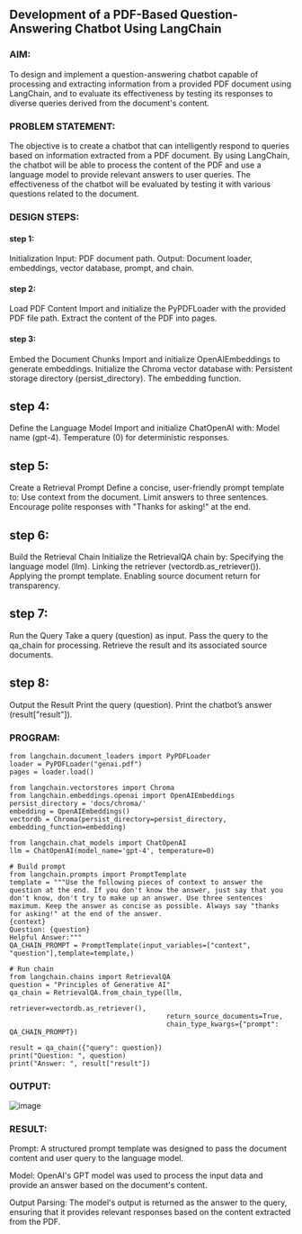 ## Development of a PDF-Based Question-Answering Chatbot Using LangChain

### AIM:
To design and implement a question-answering chatbot capable of processing and extracting information from a provided PDF document using LangChain, and to evaluate its effectiveness by testing its responses to diverse queries derived from the document's content.

### PROBLEM STATEMENT:

The objective is to create a chatbot that can intelligently respond to queries based on information extracted from a PDF document. 
By using LangChain, the chatbot will be able to process the content of the PDF and use a language model to provide relevant answers 
to user queries. The effectiveness of the chatbot will be evaluated by testing it with various questions related to the document.

### DESIGN STEPS:

#### step 1:
Initialization Input: PDF document path. Output: Document loader, embeddings, vector database, prompt, and chain.
#### step 2:
Load PDF Content Import and initialize the PyPDFLoader with the provided PDF file path. Extract the content of the PDF into pages.
#### step 3:
Embed the Document Chunks Import and initialize OpenAIEmbeddings to generate embeddings. Initialize the Chroma vector database with: Persistent storage directory (persist_directory). The embedding function.
## step 4:
Define the Language Model Import and initialize ChatOpenAI with: Model name (gpt-4). Temperature (0) for deterministic responses.
## step 5:
Create a Retrieval Prompt Define a concise, user-friendly prompt template to: Use context from the document. Limit answers to three sentences. Encourage polite responses with "Thanks for asking!" at the end.
## step 6:
Build the Retrieval Chain Initialize the RetrievalQA chain by: Specifying the language model (llm). Linking the retriever (vectordb.as_retriever()). Applying the prompt template. Enabling source document return for transparency.
## step 7:
Run the Query Take a query (question) as input. Pass the query to the qa_chain for processing. Retrieve the result and its associated source documents.
## step 8:
Output the Result Print the query (question). Print the chatbot’s answer (result["result"]).
### PROGRAM:
```
from langchain.document_loaders import PyPDFLoader
loader = PyPDFLoader("genai.pdf")
pages = loader.load()

from langchain.vectorstores import Chroma
from langchain.embeddings.openai import OpenAIEmbeddings
persist_directory = 'docs/chroma/'
embedding = OpenAIEmbeddings()
vectordb = Chroma(persist_directory=persist_directory, embedding_function=embedding)

from langchain.chat_models import ChatOpenAI
llm = ChatOpenAI(model_name='gpt-4', temperature=0)

# Build prompt
from langchain.prompts import PromptTemplate
template = """Use the following pieces of context to answer the question at the end. If you don't know the answer, just say that you don't know, don't try to make up an answer. Use three sentences maximum. Keep the answer as concise as possible. Always say "thanks for asking!" at the end of the answer. 
{context}
Question: {question}
Helpful Answer:"""
QA_CHAIN_PROMPT = PromptTemplate(input_variables=["context", "question"],template=template,)

# Run chain
from langchain.chains import RetrievalQA
question = "Principles of Generative AI"
qa_chain = RetrievalQA.from_chain_type(llm,
                                       retriever=vectordb.as_retriever(),
                                       return_source_documents=True,
                                       chain_type_kwargs={"prompt": QA_CHAIN_PROMPT})

result = qa_chain({"query": question})
print("Question: ", question)
print("Answer: ", result["result"])
```

### OUTPUT:

![image](https://github.com/user-attachments/assets/9d659271-48e6-4244-b0eb-c999cdd6b481)

### RESULT:

Prompt: A structured prompt template was designed to pass the document content and user query to the language model.

Model: OpenAI's GPT model was used to process the input data and provide an answer based on the document's content.

Output Parsing: The model's output is returned as the answer to the query, ensuring that it provides relevant responses based on the content extracted from the PDF.
